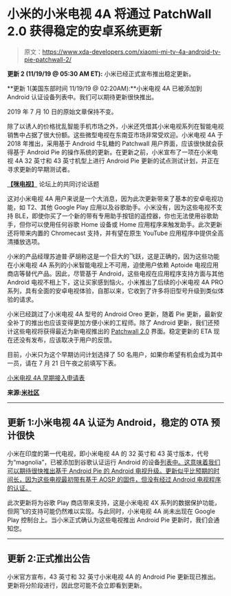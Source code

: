 # 小米的小米电视 4A 将通过 PatchWall 2.0 获得稳定的安卓系统更新

> 原文：<https://www.xda-developers.com/xiaomi-mi-tv-4a-android-tv-pie-patchwall-2/>

**更新 2 (11/19/19 @ 05:30 AM ET):** 小米已经正式宣布推出稳定更新。

**更新 1(美国东部时间 11/19/19 @ 02:20AM):**小米电视 4A 已被添加到 Android 认证设备列表中。我们可以期待更新很快推出。

2019 年 7 月 10 日的原始文章保持不变。

除了以诱人的价格扰乱智能手机市场之外，小米还凭借其小米电视系列在智能电视销售中占据了很大份额。这些微型电视在东南亚市场非常受欢迎。小米电视 4A 于 2018 年推出，采用基于 Android 牛轧糖的 Patchwall 用户界面，应该很快就会获得基于 Android Pie 的操作系统的更新。在更新之前，小米宣布了一项在小米电视 4A 32 英寸和 43 英寸机型上进行 Android Pie 更新的试点测试计划，并正在寻求更新的早期测试者。

**[【咪电视】](https://forum.xda-developers.com/android/general/xiaomi-mi-tv-4-4a-4c-4s-4-pro-4a-pro-t3863966)** 论坛上的共同讨论话题

这对小米电视 4A 用户来说是一个大消息，因为此次更新带来了基本的安卓电视功能，如 T2、其他 Google Play 应用以及谷歌助手。小米没有，因为这些电视不支持 BLE，即使你买了一个新的带有专用助手按钮的遥控器，你也无法使用谷歌助手，但你可以使用任何谷歌 Home 设备或 Home 应用程序来触发助手。此次更新还将带来内置的 Chromecast 支持，并有望在原生 YouTube 应用程序中提供全高清播放选项。

小米的产品经理苏迪普·萨胡称这是一个巨大的飞跃，这是正确的，因为这些功能在小米电视 4A 系列的小米智能电视上不可用，迫使用户依赖 Aptoide 电视应用商店等替代产品。因此，尽管基于 Android，这些电视在应用程序支持方面与其他 Android 电视不相上下，这让买家感到恼火。小米推出了后续的小米电视 4A PRO 系列，具有全面的安卓电视体验，自那以来，它收到了许多将旧型号升级到类似体验的请求。

小米已经跳过了小米电视 4A 型号的 Android Oreo 更新，随着 Pie 更新，最新安全补丁的推出也应该变得更加方便小米的工程师。除了 Android 更新，我们还预计这些电视将获得最近为新电视推出的 [Patchwall 2.0](https://twitter.com/MiTVIndia/status/1123903601343180801) 界面。稳定更新的 ETA 现在还没有发布，应该取决于用户的反馈。

目前，小米只为这个早期访问计划选择了 50 名用户，如果你希望有机会成为其中一员，请在 7 月 21 日午夜之前填写下表。

[小米电视 4A 早期接入申请表](https://docs.google.com/forms/d/e/1FAIpQLSdU3ysl7NH9hKtJRxC4bdS5huPK_bS64TzPsmVRX1_7aptK4g/viewform)

**来源:[米社区](https://in.c.mi.com/thread-1901212-1-0.html)**

* * *

## 更新 1:小米电视 4A 认证为 Android，稳定的 OTA 预计很快

小米在印度的第一代电视，即小米电视 4A 的 32 英寸和 43 英寸版本，代号为“magnolia”，已被添加到谷歌认证运行 Android 的设备[列表中。这意味着我们可以期待很快推出基于 Android Pie 的 Android 电视升级。更新似乎比预期的时间长，因为这些电视最初带有基于 AOSP 的固件，但没有经过 Android 电视程序的认证。](https://support.google.com/googleplay/answer/1727131?hl=en)

此次更新将为谷歌 Play 商店带来支持，这是小米电视 4X 系列的数据保护功能，但网飞的支持可能仍然难以实现。与此同时，小米电视 4A 尚未出现在 Google Play 控制台上。当小米正式确认为这些电视推出 Android Pie 更新时，我们会通知您。

* * *

## 更新 2:正式推出公告

小米官方宣布，43 英寸和 32 英寸小米电视 4A 的 Android Pie 更新现已推出。更新将分阶段进行，因此您可能不会立即看到更新。